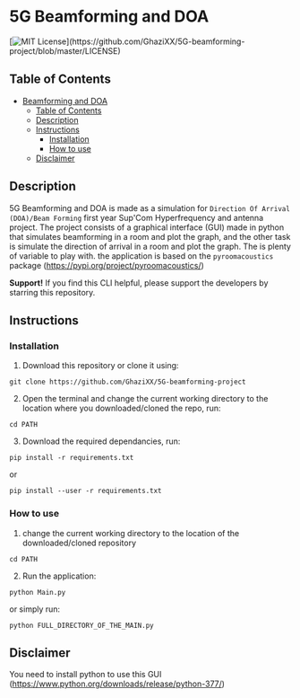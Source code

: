 # 5G Beamforming and DOA
[![MIT License](https://img.shields.io/apm/l/atomic-design-ui.svg?)](https://github.com/GhaziXX/5G-beamforming-project/blob/master/LICENSE)

## Table of Contents
- [Beamforming and DOA](#5G-beamforming-project)
  - [Table of Contents](#table-of-contents)
  - [Description](#description)
  - [Instructions](#instructions)
    - [Installation](#installation)
    - [How to use](#how-to-use)
  - [Disclaimer](#disclaimer)

## Description
5G Beamforming and DOA is made as a simulation for `Direction Of Arrival (DOA)/Beam Forming`
first year Sup'Com Hyperfrequency and antenna project.
The project consists of a graphical interface (GUI) made in python that simulates beamforming in a room
and plot the graph, and the other task is simulate the direction of arrival in a room and plot the graph.
The is plenty of variable to play with.
the application is based on the `pyroomacoustics` package (https://pypi.org/project/pyroomacoustics/)

**Support!**
If you find this CLI helpful, please support the developers by starring this repository.

## Instructions

### Installation
1. Download this repository or clone it using:
```
git clone https://github.com/GhaziXX/5G-beamforming-project
```
2. Open the terminal and change the current working directory to the location where you downloaded/cloned the repo, run:
```
cd PATH
```
3. Download the required dependancies, run:
```
pip install -r requirements.txt
```
or
```
pip install --user -r requirements.txt
```
### How to use

1. change the current working directory to the location of the downloaded/cloned repository
```
cd PATH
```
2. Run the application:
```
python Main.py
```
or simply run:
```
python FULL_DIRECTORY_OF_THE_MAIN.py
```

## Disclaimer
You need to install python to use this GUI (https://www.python.org/downloads/release/python-377/)
